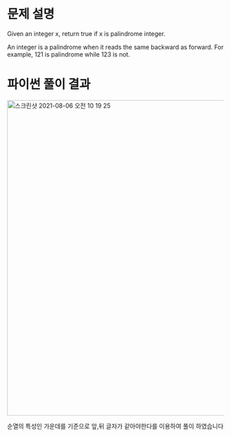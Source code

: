 # 문제  설명

Given an integer x, return true if x is palindrome integer.

An integer is a palindrome when it reads the same backward as forward. For example, 121 is palindrome while 123 is not.

# 파이썬 풀이 결과
<img width="732" alt="스크린샷 2021-08-06 오전 10 19 25" src="https://user-images.githubusercontent.com/42399580/128441480-2c04ceeb-ab42-4db4-b298-c5df627ceb01.png">

순열의 특성인 가운데를 기준으로 앞,뒤 글자가 같아야한다를 이용하여 풀이 하였습니다
